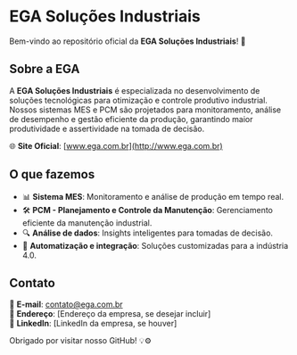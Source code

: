 # EGA Soluções Industriais

Bem-vindo ao repositório oficial da **EGA Soluções Industriais**! 🚀

## Sobre a EGA

A **EGA Soluções Industriais** é especializada no desenvolvimento de soluções tecnológicas para otimização e controle produtivo industrial. Nossos sistemas MES e PCM são projetados para monitoramento, análise de desempenho e gestão eficiente da produção, garantindo maior produtividade e assertividade na tomada de decisão.

🌐 **Site Oficial**: [www.ega.com.br](http://www.ega.com.br)

## O que fazemos

- 📊 **Sistema MES**: Monitoramento e análise de produção em tempo real.
- 🛠 **PCM - Planejamento e Controle da Manutenção**: Gerenciamento eficiente da manutenção industrial.
- 🔍 **Análise de dados**: Insights inteligentes para tomadas de decisão.
- 🤖 **Automatização e integração**: Soluções customizadas para a indústria 4.0.

## Contato

📧 **E-mail**: [contato@ega.com.br](mailto\:contato@ega.com.br)\
📍 **Endereço**: [Endereço da empresa, se desejar incluir]\
🔗 **LinkedIn**: [LinkedIn da empresa, se houver]

Obrigado por visitar nosso GitHub! 💡⚙️

